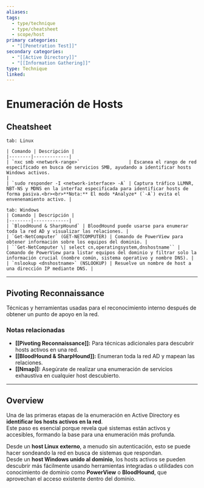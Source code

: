 ```yaml
---
aliases:
tags:
  - type/technique
  - type/cheatsheet
  - scope/host
primary categories:
  - "[[Penetration Test]]"
secondary categories:
  - "[[Active Directory]]"
  - "[[Information Gathering]]"
type: Technique
linked:
---
```

# Enumeración de Hosts

## Cheatsheet

````tabs
tab: Linux

| Comando | Descripción |
|--------|-------------|
| `nxc smb <network-range>`                  | Escanea el rango de red especificado en busca de servicios SMB, ayudando a identificar hosts Windows activos.                                                                      |
| `sudo responder -I <network-interface> -A` | Captura tráfico LLMNR, NBT-NS y MDNS en la interfaz especificada para identificar hosts de forma pasiva.<br><br>**Nota:** El modo *Analyze* (`-A`) evita el envenenamiento activo. |

tab: Windows
| Comando | Descripción |
|--------|-------------|
| `BloodHound & SharpHound` | BloodHound puede usarse para enumerar toda la red AD y visualizar las relaciones. |
| `Get-NetComputer` (GET-NETCOMPUTER) | Comando de PowerView para obtener información sobre los equipos del dominio. |
| ``Get-NetComputer \| select cn,operatingsystem,dnshostname`` | Comando de PowerView para listar equipos del dominio y filtrar solo la información crucial (nombre común, sistema operativo y nombre DNS). |
| `nslookup <dnshostname>` (NSLOOKUP) | Resuelve un nombre de host a una dirección IP mediante DNS. |

````

---

## Pivoting Reconnaissance

Técnicas y herramientas usadas para el reconocimiento interno después de obtener un punto de apoyo en la red.

### Notas relacionadas

- **[[Pivoting Reconnaissance]]:** Para técnicas adicionales para descubrir hosts activos en una red.  
- **[[BloodHound & SharpHound]]:** Enumeran toda la red AD y mapean las relaciones.  
- **[[Nmap]]:** Asegúrate de realizar una enumeración de servicios exhaustiva en cualquier host descubierto.


---

## Overview

Una de las primeras etapas de la enumeración en Active Directory es **identificar los hosts activos en la red**.  
Este paso es esencial porque revela qué sistemas están activos y accesibles, formando la base para una enumeración más profunda.

Desde un **host Linux externo**, a menudo sin autenticación, esto se puede hacer sondeando la red en busca de sistemas que respondan.  
Desde un **host Windows unido al dominio**, los hosts activos se pueden descubrir más fácilmente usando herramientas integradas o utilidades con conocimiento de dominio como **PowerView** o **BloodHound**, que aprovechan el acceso existente dentro del dominio.
